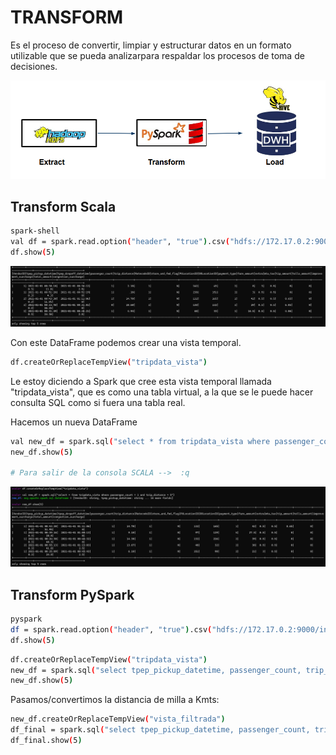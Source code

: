 # TRANSFORM

Es el proceso de convertir, limpiar y estructurar datos en un formato utilizable que se pueda analizarpara respaldar los procesos de toma de decisiones.


![[imagen1](./Clase 5_Transform SCALA y PYSPARK/1.png)](https://github.com/GermanPLS/Bootcamp-Data-Engineering-----EDVai/blob/5fcca545e40b33354e7296f0434d375944b4848f/Clase%205_Transform%20SCALA%20y%20PYSPARK/1.png)

## Transform Scala

```sh
spark-shell
val df = spark.read.option("header", "true").csv("hdfs://172.17.0.2:9000/ingest/yellow_tripdata_2021-01.csv")
df.show(5)
```
![[imagen2](./Clase 5_Transform SCALA y PYSPARK/2.png)](https://github.com/GermanPLS/Bootcamp-Data-Engineering-----EDVai/blob/5fcca545e40b33354e7296f0434d375944b4848f/Clase%205_Transform%20SCALA%20y%20PYSPARK/2.png)

Con este DataFrame podemos crear una vista temporal.

```sh
df.createOrReplaceTempView("tripdata_vista")
```
Le estoy diciendo a Spark que cree esta vista temporal llamada "tripdata_vista", que es como una tabla virtual, a la que se le puede hacer consulta SQL
como si fuera una tabla real.

Hacemos un nueva DataFrame

```sh
val new_df = spark.sql("select * from tripdata_vista where passenger_count = 1 and trip_distance > 5")
new_df.show(5)

# Para salir de la consola SCALA -->  :q 
```

![[imagen3](./Clase 5_Transform SCALA y PYSPARK/3.png)](https://github.com/GermanPLS/Bootcamp-Data-Engineering-----EDVai/blob/5fcca545e40b33354e7296f0434d375944b4848f/Clase%205_Transform%20SCALA%20y%20PYSPARK/3.png)

## Transform PySpark


```sh
pyspark
df = spark.read.option("header", "true").csv("hdfs://172.17.0.2:9000/ingest/yellow_tripdata_2021-01.csv"))
df.show(5)
```

```sh
df.createOrReplaceTempView("tripdata_vista")
new_df = spark.sql("select tpep_pickup_datetime, passenger_count, trip_distance from tripdata_vista where passenger_count > 1 and trip_distance between 1 and 10")
new_df.show(5)
```


 Pasamos/convertimos la distancia de milla a Kmts:

```sh
new_df.createOrReplaceTempView("vista_filtrada")
df_final = spark.sql("select tpep_pickup_datetime, passenger_count, trip_distance *1.6 as trip_distance_km from vista_filtrada")
df_final.show(5)
```



